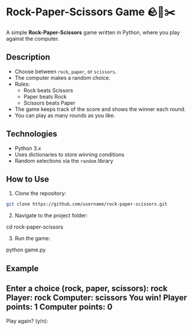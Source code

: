 # Rock-Paper-Scissors Game 🪨📄✂️

A simple **Rock-Paper-Scissors** game written in Python, where you play against the computer.

## Description

- Choose between `rock`, `paper`, or `scissors`.
- The computer makes a random choice.
- Rules:
  - Rock beats Scissors
  - Paper beats Rock
  - Scissors beats Paper
- The game keeps track of the score and shows the winner each round.
- You can play as many rounds as you like.

## Technologies

- Python 3.x
- Uses dictionaries to store winning conditions
- Random selections via the `random` library

## How to Use

1. Clone the repository:

```bash
git clone https://github.com/username/rock-paper-scissors.git
```

2. Navigate to the project folder:

cd rock-paper-scissors

3. Run the game:

python game.py

## Example

Enter a choice (rock, paper, scissors): rock
Player:   rock
Computer: scissors
You win!
Player points:   1
Computer points: 0
----------------------------------------------------
Play again? (y/n):

